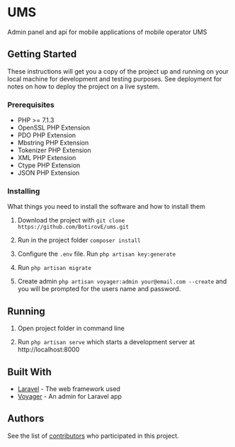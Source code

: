 # UMS

Admin panel and api for mobile applications of mobile operator UMS

## Getting Started

These instructions will get you a copy of the project up and running on your local machine for development and testing purposes. See deployment for notes on how to deploy the project on a live system.

### Prerequisites

 * PHP >= 7.1.3
 * OpenSSL PHP Extension
 * PDO PHP Extension
 * Mbstring PHP Extension
 * Tokenizer PHP Extension
 * XML PHP Extension
 * Ctype PHP Extension
 * JSON PHP Extension

### Installing

What things you need to install the software and how to install them

1. Download the project with `git clone https://github.com/BotirovE/ums.git`

2. Run in the project folder `composer install`

3. Configure the `.env` file. Run `php artisan key:generate`

4. Run `php artisan migrate`

5. Create admin `php artisan voyager:admin your@email.com --create` and you will be prompted for the users name and password.

## Running

1. Open project folder in command line

2. Run `php artisan serve` which starts a development server at http://localhost:8000

## Built With

* [Laravel](https://laravel.com/docs/5.6) - The web framework used
* [Voyager](https://voyager.readme.io/docs) - An admin for Laravel app

## Authors

See the list of [contributors](https://github.com/BotirovE/ums/graphs/contributors) who participated in this project.

